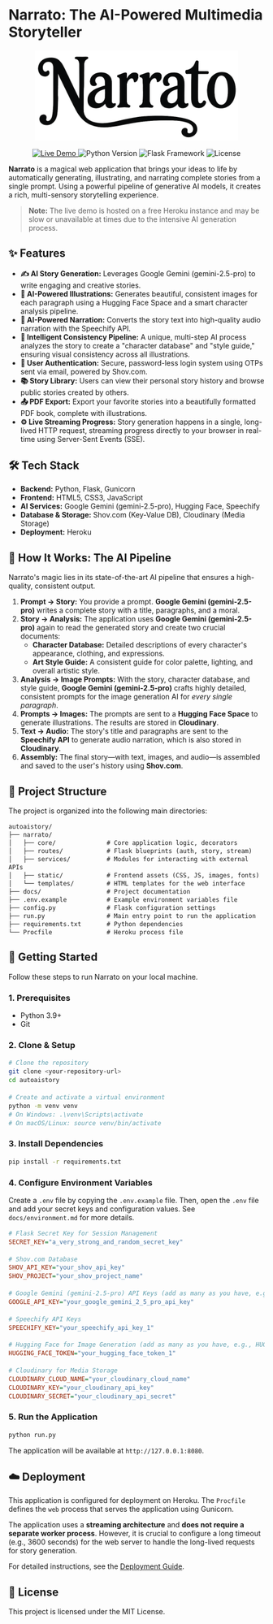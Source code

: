 # Narrato: The AI-Powered Multimedia Storyteller

<p align="center">
  <img src="./narrato/static/images/logo-text.png" alt="Narrato Logo" width="400"/>
</p>

<p align="center">
  <a href="https://narrato-9ab718a4ca8c.herokuapp.com/" target="_blank">
    <img src="https://img.shields.io/badge/Live-Demo-brightgreen?style=for-the-badge&logo=heroku" alt="Live Demo"/>
  </a>
  <img src="https://img.shields.io/badge/Python-3.9+-blue?style=for-the-badge&logo=python" alt="Python Version"/>
  <img src="https://img.shields.io/badge/Framework-Flask-orange?style=for-the-badge&logo=flask" alt="Flask Framework"/>
  <img src="https://img.shields.io/badge/License-MIT-yellow?style=for-the-badge" alt="License"/>
</p>

**Narrato** is a magical web application that brings your ideas to life by automatically generating, illustrating, and narrating complete stories from a single prompt. Using a powerful pipeline of generative AI models, it creates a rich, multi-sensory storytelling experience.

> **Note:** The live demo is hosted on a free Heroku instance and may be slow or unavailable at times due to the intensive AI generation process.

## ✨ Features

-   **✍️ AI Story Generation:** Leverages Google Gemini (gemini-2.5-pro) to write engaging and creative stories.
-   **🎨 AI-Powered Illustrations:** Generates beautiful, consistent images for each paragraph using a Hugging Face Space and a smart character analysis pipeline.
-   **🎤 AI-Powered Narration:** Converts the story text into high-quality audio narration with the Speechify API.
-   **🤖 Intelligent Consistency Pipeline:** A unique, multi-step AI process analyzes the story to create a "character database" and "style guide," ensuring visual consistency across all illustrations.
-   **🔐 User Authentication:** Secure, password-less login system using OTPs sent via email, powered by Shov.com.
-   **📚 Story Library:** Users can view their personal story history and browse public stories created by others.
-   **📤 PDF Export:** Export your favorite stories into a beautifully formatted PDF book, complete with illustrations.
-   **⚙️ Live Streaming Progress:** Story generation happens in a single, long-lived HTTP request, streaming progress directly to your browser in real-time using Server-Sent Events (SSE).

## 🛠️ Tech Stack

-   **Backend:** Python, Flask, Gunicorn
-   **Frontend:** HTML5, CSS3, JavaScript
-   **AI Services:** Google Gemini (gemini-2.5-pro), Hugging Face, Speechify
-   **Database & Storage:** Shov.com (Key-Value DB), Cloudinary (Media Storage)
-   **Deployment:** Heroku

## 🚀 How It Works: The AI Pipeline

Narrato's magic lies in its state-of-the-art AI pipeline that ensures a high-quality, consistent output.

1.  **Prompt -> Story:** You provide a prompt. **Google Gemini (gemini-2.5-pro)** writes a complete story with a title, paragraphs, and a moral.
2.  **Story -> Analysis:** The application uses **Google Gemini (gemini-2.5-pro)** again to read the generated story and create two crucial documents:
    *   **Character Database:** Detailed descriptions of every character's appearance, clothing, and expressions.
    *   **Art Style Guide:** A consistent guide for color palette, lighting, and overall artistic style.
3.  **Analysis -> Image Prompts:** With the story, character database, and style guide, **Google Gemini (gemini-2.5-pro)** crafts highly detailed, consistent prompts for the image generation AI for *every single paragraph*.
4.  **Prompts -> Images:** The prompts are sent to a **Hugging Face Space** to generate illustrations. The results are stored in **Cloudinary**.
5.  **Text -> Audio:** The story's title and paragraphs are sent to the **Speechify API** to generate audio narration, which is also stored in **Cloudinary**.
6.  **Assembly:** The final story—with text, images, and audio—is assembled and saved to the user's history using **Shov.com**.

## 📂 Project Structure

The project is organized into the following main directories:

```
autoaistory/
├── narrato/
│   ├── core/              # Core application logic, decorators
│   ├── routes/            # Flask blueprints (auth, story, stream)
│   ├── services/          # Modules for interacting with external APIs
│   ├── static/            # Frontend assets (CSS, JS, images, fonts)
│   └── templates/         # HTML templates for the web interface
├── docs/                  # Project documentation
├── .env.example           # Example environment variables file
├── config.py              # Flask configuration settings
├── run.py                 # Main entry point to run the application
├── requirements.txt       # Python dependencies
└── Procfile               # Heroku process file
```

## 🏁 Getting Started

Follow these steps to run Narrato on your local machine.

### 1. Prerequisites

-   Python 3.9+
-   Git

### 2. Clone & Setup

```bash
# Clone the repository
git clone <your-repository-url>
cd autoaistory

# Create and activate a virtual environment
python -m venv venv
# On Windows: .\venv\Scripts\activate
# On macOS/Linux: source venv/bin/activate
```

### 3. Install Dependencies

```bash
pip install -r requirements.txt
```

### 4. Configure Environment Variables

Create a `.env` file by copying the `.env.example` file. Then, open the `.env` file and add your secret keys and configuration values. See `docs/environment.md` for more details.

```ini
# Flask Secret Key for Session Management
SECRET_KEY="a_very_strong_and_random_secret_key"

# Shov.com Database
SHOV_API_KEY="your_shov_api_key"
SHOV_PROJECT="your_shov_project_name"

# Google Gemini (gemini-2.5-pro) API Keys (add as many as you have, e.g., GOOGLE_API_KEY_2)
GOOGLE_API_KEY="your_google_gemini_2_5_pro_api_key"

# Speechify API Keys
SPEECHIFY_KEY="your_speechify_api_key_1"

# Hugging Face for Image Generation (add as many as you have, e.g., HUGGING_FACE_TOKEN_2)
HUGGING_FACE_TOKEN="your_hugging_face_token_1"

# Cloudinary for Media Storage
CLOUDINARY_CLOUD_NAME="your_cloudinary_cloud_name"
CLOUDINARY_KEY="your_cloudinary_api_key"
CLOUDINARY_SECRET="your_cloudinary_api_secret"
```

### 5. Run the Application

```bash
python run.py
```

The application will be available at `http://127.0.0.1:8080`.

## ☁️ Deployment

This application is configured for deployment on Heroku. The `Procfile` defines the `web` process that serves the application using Gunicorn.

The application uses a **streaming architecture** and **does not require a separate worker process**. However, it is crucial to configure a long timeout (e.g., 3600 seconds) for the web server to handle the long-lived requests for story generation.

For detailed instructions, see the [Deployment Guide](./docs/deployment.md).

## 📄 License

This project is licensed under the MIT License.

